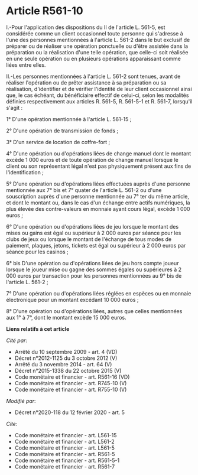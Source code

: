 # Article R561-10

I.-Pour l'application des dispositions du II de l'article L. 561-5, est considérée comme un client occasionnel toute personne
qui s'adresse à l'une des personnes mentionnées à l'article L. 561-2 dans le but exclusif de préparer ou de réaliser une
opération ponctuelle ou d'être assistée dans la préparation ou la réalisation d'une telle opération, que celle-ci soit
réalisée en une seule opération ou en plusieurs opérations apparaissant comme liées entre elles.

II.-Les personnes mentionnées à l'article L. 561-2 sont tenues, avant de réaliser l'opération ou de prêter assistance à sa
préparation ou sa réalisation, d'identifier et de vérifier l'identité de leur client occasionnel ainsi que, le cas échéant,
du bénéficiaire effectif de celui-ci, selon les modalités définies respectivement aux articles R. 561-5, R. 561-5-1 et R.
561-7, lorsqu'il s'agit :

1° D'une opération mentionnée à l'article L. 561-15 ;

2° D'une opération de transmission de fonds ;

3° D'un service de location de coffre-fort ;

4° D'une opération ou d'opérations liées de change manuel dont le montant excède 1 000 euros et de toute opération de change
manuel lorsque le client ou son représentant légal n'est pas physiquement présent aux fins de l'identification ;

5° D'une opération ou d'opérations liées effectuées auprès d'une personne mentionnée aux 7° bis et 7° quater de l'article L.
561-2 ou d'une souscription auprès d'une personne mentionnée au 7° ter du même article, et dont le montant ou, dans le cas
d'un échange entre actifs numériques, la plus élevée des contre-valeurs en monnaie ayant cours légal, excède 1 000 euros ;

6° D'une opération ou d'opérations liées de jeu lorsque le montant des mises ou gains est égal ou supérieur à 2 000 euros par
séance pour les clubs de jeux ou lorsque le montant de l'échange de tous modes de paiement, plaques, jetons, tickets est égal
ou supérieur à 2 000 euros par séance pour les casinos ;

6° bis D'une opération ou d'opérations liées de jeu hors compte joueur lorsque le joueur mise ou gagne des sommes égales ou
supérieures à 2 000 euros par transaction pour les personnes mentionnées au 9° bis de l'article L. 561-2 ;

7° D'une opération ou d'opérations liées réglées en espèces ou en monnaie électronique pour un montant excédant 10 000
euros ;

8° D'une opération ou d'opérations liées, autres que celles mentionnées aux 1° à 7°, dont le montant excède 15 000 euros.

**Liens relatifs à cet article**

_Cité par_:

  - Arrêté du 10 septembre 2009 - art. 4 (VD)
  - Décret n°2012-1125 du 3 octobre 2012 (V)
  - Arrêté du 3 novembre 2014 - art. 64 (V)
  - Décret n°2015-1338 du 22 octobre 2015 (V)
  - Code monétaire et financier - art. R561-16 (VD)
  - Code monétaire et financier - art. R745-10 (V)
  - Code monétaire et financier - art. R755-10 (V)

_Modifié par_:

  - Décret n°2020-118 du 12 février 2020 - art. 5

_Cite_:

  - Code monétaire et financier - art. L561-15
  - Code monétaire et financier - art. L561-2
  - Code monétaire et financier - art. L561-5
  - Code monétaire et financier - art. R561-5
  - Code monétaire et financier - art. R561-5-1
  - Code monétaire et financier - art. R561-7
